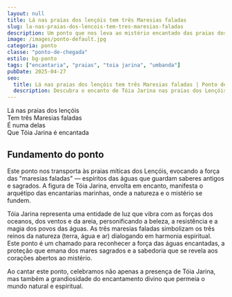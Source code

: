 ```yaml
---
layout: null
title: Lá nas praias dos lençóis tem três Maresias faladas
slug: la-nas-praias-dos-lencois-tem-tres-maresias-faladas
description: Um ponto que nos leva ao mistério encantado das praias dos Lençóis e ao encanto de Tóia Jarina, manifestação da natureza e da espiritualidade.
image: /images/ponto-default.jpg
categoria: ponto
classe: "ponto-de-chegada"
estilo: bg-ponto
tags: ["encantaria", "praias", "toia jarina", "umbanda"]
pubDate: 2025-04-27
seo:
  title: Lá nas praias dos lençóis tem três Maresias faladas | Ponto de Umbanda
  description: Descubra o encanto de Tóia Jarina nas praias dos Lençóis através deste ponto de chegada que celebra a força mágica das maresias.
---
```


Lá nas praias dos lençóis  
Tem três Maresias faladas  
É numa delas  
Que Tóia Jarina é encantada  

## Fundamento do ponto

Este ponto nos transporta às praias míticas dos Lençóis, evocando a força das "maresias faladas" — espíritos das águas que guardam saberes antigos e sagrados. A figura de Tóia Jarina, envolta em encanto, manifesta o arquétipo das encantarias marinhas, onde a natureza e o mistério se fundem. 

Tóia Jarina representa uma entidade de luz que vibra com as forças dos oceanos, dos ventos e da areia, personificando a beleza, a resistência e a magia dos povos das águas. As três maresias faladas simbolizam os três reinos da natureza (terra, água e ar) dialogando em harmonia espiritual. Este ponto é um chamado para reconhecer a força das águas encantadas, a proteção que emana dos mares sagrados e a sabedoria que se revela aos corações abertos ao mistério. 

Ao cantar este ponto, celebramos não apenas a presença de Tóia Jarina, mas também a grandiosidade do encantamento divino que permeia o mundo natural e espiritual.
